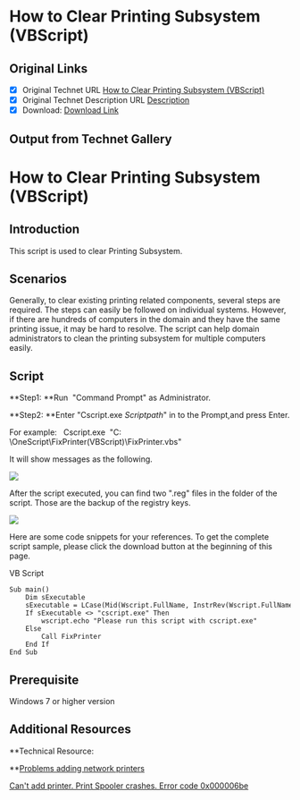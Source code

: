 # How to Clear Printing Subsystem (VBScript)

## Original Links

- [x] Original Technet URL [How to Clear Printing Subsystem (VBScript)](https://gallery.technet.microsoft.com/How-to-Clear-Printing-bf0a9fd0)
- [x] Original Technet Description URL [Description](https://gallery.technet.microsoft.com/How-to-Clear-Printing-bf0a9fd0/description)
- [x] Download: [Download Link](Download\FixPrinter(VBScript).zip)

## Output from Technet Gallery

# **How to Clear Printing Subsystem (VBScript)**

## **Introduction**

This script is used to clear Printing Subsystem.

## **Scenarios**

Generally, to clear existing printing related components, several steps are required. The steps can easily be followed on individual systems. However, if there are hundreds of computers in the domain and they have the same printing issue, it may be hard to resolve. The script can help domain administrators to clean the printing subsystem for multiple computers easily.

## **Script**

**Step1: **Run  "Command Prompt" as Administrator.

**Step2: **Enter "Cscript.exe *Scriptpath*" in to the Prompt,and press Enter.

For example:   Cscript.exe  "C: \OneScript\FixPrinter(VBScript)\FixPrinter.vbs"

It will show messages as the following.

![](Images\image002.jpg)

After the script executed, you can find two ".reg" files in the folder of the script. Those are the backup of the registry keys.

![](Images\image004.jpg)

Here are some code snippets for your references. To get the complete script sample, please click the download button at the beginning of this page.

VB Script

```
Sub main()
    Dim sExecutable
    sExecutable = LCase(Mid(Wscript.FullName, InstrRev(Wscript.FullName,"\")+1))
    If sExecutable <> "cscript.exe" Then
        wscript.echo "Please run this script with cscript.exe"
    Else
        Call FixPrinter
    End If
End Sub
```

## **Prerequisite**

Windows 7 or higher version

## **Additional Resources**

**Technical Resource:

**[Problems adding network printers](http://social.technet.microsoft.com/Forums/en-US/w7itpronetworking/thread/0da9898f-e06c-4435-a59b-b5476a8ae547)

[Can't add printer. Print Spooler crashes. Error code 0x000006be](http://social.technet.microsoft.com/Forums/en-US/itprovistaprinting/thread/3e47b7b6-00a3-47e1-9e28-e615fbff5f87/)

